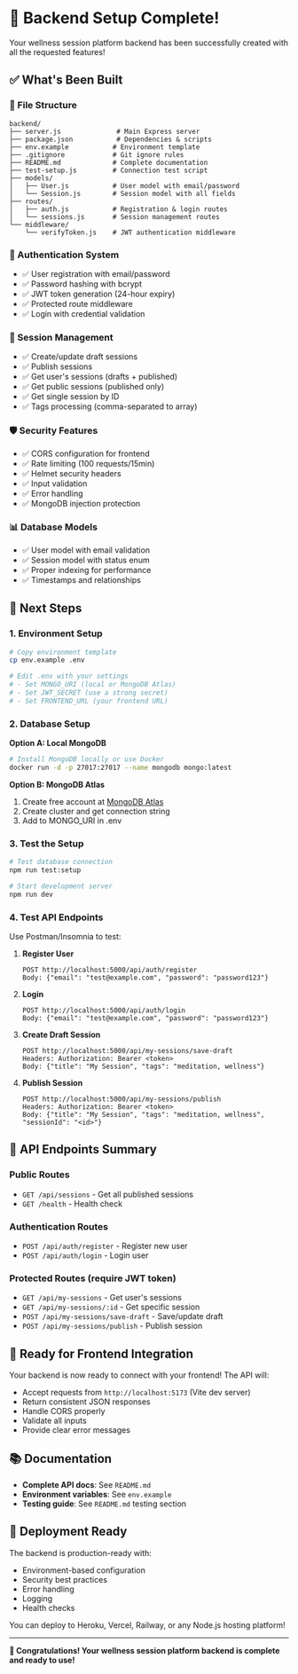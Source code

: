 # 🎉 Backend Setup Complete!

Your wellness session platform backend has been successfully created with all the requested features!

## ✅ What's Been Built

### 📁 File Structure
```
backend/
├── server.js              # Main Express server
├── package.json           # Dependencies & scripts
├── env.example           # Environment template
├── .gitignore            # Git ignore rules
├── README.md             # Complete documentation
├── test-setup.js         # Connection test script
├── models/
│   ├── User.js           # User model with email/password
│   └── Session.js        # Session model with all fields
├── routes/
│   ├── auth.js           # Registration & login routes
│   └── sessions.js       # Session management routes
└── middleware/
    └── verifyToken.js    # JWT authentication middleware
```

### 🔐 Authentication System
- ✅ User registration with email/password
- ✅ Password hashing with bcrypt
- ✅ JWT token generation (24-hour expiry)
- ✅ Protected route middleware
- ✅ Login with credential validation

### 🧘 Session Management
- ✅ Create/update draft sessions
- ✅ Publish sessions
- ✅ Get user's sessions (drafts + published)
- ✅ Get public sessions (published only)
- ✅ Get single session by ID
- ✅ Tags processing (comma-separated to array)

### 🛡️ Security Features
- ✅ CORS configuration for frontend
- ✅ Rate limiting (100 requests/15min)
- ✅ Helmet security headers
- ✅ Input validation
- ✅ Error handling
- ✅ MongoDB injection protection

### 📊 Database Models
- ✅ User model with email validation
- ✅ Session model with status enum
- ✅ Proper indexing for performance
- ✅ Timestamps and relationships

## 🚀 Next Steps

### 1. Environment Setup
```bash
# Copy environment template
cp env.example .env

# Edit .env with your settings
# - Set MONGO_URI (local or MongoDB Atlas)
# - Set JWT_SECRET (use a strong secret)
# - Set FRONTEND_URL (your frontend URL)
```

### 2. Database Setup
**Option A: Local MongoDB**
```bash
# Install MongoDB locally or use Docker
docker run -d -p 27017:27017 --name mongodb mongo:latest
```

**Option B: MongoDB Atlas**
1. Create free account at [MongoDB Atlas](https://www.mongodb.com/atlas)
2. Create cluster and get connection string
3. Add to MONGO_URI in .env

### 3. Test the Setup
```bash
# Test database connection
npm run test:setup

# Start development server
npm run dev
```

### 4. Test API Endpoints
Use Postman/Insomnia to test:

1. **Register User**
   ```
   POST http://localhost:5000/api/auth/register
   Body: {"email": "test@example.com", "password": "password123"}
   ```

2. **Login**
   ```
   POST http://localhost:5000/api/auth/login
   Body: {"email": "test@example.com", "password": "password123"}
   ```

3. **Create Draft Session**
   ```
   POST http://localhost:5000/api/my-sessions/save-draft
   Headers: Authorization: Bearer <token>
   Body: {"title": "My Session", "tags": "meditation, wellness"}
   ```

4. **Publish Session**
   ```
   POST http://localhost:5000/api/my-sessions/publish
   Headers: Authorization: Bearer <token>
   Body: {"title": "My Session", "tags": "meditation, wellness", "sessionId": "<id>"}
   ```

## 🔌 API Endpoints Summary

### Public Routes
- `GET /api/sessions` - Get all published sessions
- `GET /health` - Health check

### Authentication Routes
- `POST /api/auth/register` - Register new user
- `POST /api/auth/login` - Login user

### Protected Routes (require JWT token)
- `GET /api/my-sessions` - Get user's sessions
- `GET /api/my-sessions/:id` - Get specific session
- `POST /api/my-sessions/save-draft` - Save/update draft
- `POST /api/my-sessions/publish` - Publish session

## 🎯 Ready for Frontend Integration

Your backend is now ready to connect with your frontend! The API will:

- Accept requests from `http://localhost:5173` (Vite dev server)
- Return consistent JSON responses
- Handle CORS properly
- Validate all inputs
- Provide clear error messages

## 📚 Documentation

- **Complete API docs**: See `README.md`
- **Environment variables**: See `env.example`
- **Testing guide**: See `README.md` testing section

## 🚀 Deployment Ready

The backend is production-ready with:
- Environment-based configuration
- Security best practices
- Error handling
- Logging
- Health checks

You can deploy to Heroku, Vercel, Railway, or any Node.js hosting platform!

---

**🎉 Congratulations! Your wellness session platform backend is complete and ready to use!** 